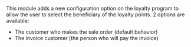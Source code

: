 This module adds a new configuration option on the loyalty program to allow the user to select the beneficiary of the loyalty points. 2 options are available:

* The customer who makes the sale order (default behavior)
* The invoice customer (the person who will pay the invoice)
